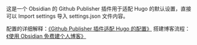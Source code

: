 这是一个 Obsidian 的 Github Publisher 插件用于适配 Hugo 的默认设置，直接可以 Import settings 导入 settings.json 文件内容。

配置的详细解释：[《Github Publisher 插件适配 Hugo 的配置》](https://www.printlove.cn/github-publisher-hugo/)
搭建博客流程：[《使用 Obsidian 免费建个人博客》](https://www.printlove.cn/obsidian-blog/)
